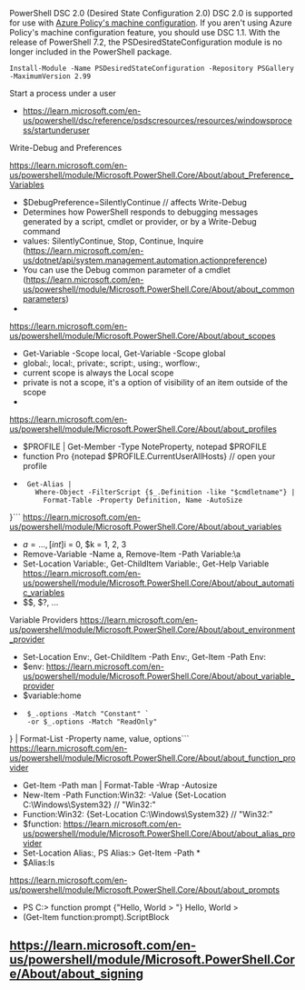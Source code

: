
PowerShell DSC 2.0 (Desired State Configuration 2.0)
DSC 2.0 is supported for use with [Azure Policy's machine configuration](https://learn.microsoft.com/en-us/azure/governance/machine-configuration/overview).
If you aren't using Azure Policy's machine configuration feature, you should use DSC 1.1.
With the release of PowerShell 7.2, the PSDesiredStateConfiguration module is no longer included in the PowerShell package.
```
Install-Module -Name PSDesiredStateConfiguration -Repository PSGallery -MaximumVersion 2.99
```
Start a process under a user
- https://learn.microsoft.com/en-us/powershell/dsc/reference/psdscresources/resources/windowsprocess/startunderuser


Write-Debug and Preferences

https://learn.microsoft.com/en-us/powershell/module/Microsoft.PowerShell.Core/About/about_Preference_Variables
- $DebugPreference=SilentlyContinue // affects Write-Debug
- Determines how PowerShell responds to debugging messages generated by a script, cmdlet or provider, or by a Write-Debug command
- values: SilentlyContinue, Stop, Continue, Inquire (https://learn.microsoft.com/en-us/dotnet/api/system.management.automation.actionpreference)
- You can use the Debug common parameter of a cmdlet (https://learn.microsoft.com/en-us/powershell/module/Microsoft.PowerShell.Core/About/about_commonparameters)
-
https://learn.microsoft.com/en-us/powershell/module/Microsoft.PowerShell.Core/About/about_scopes
- Get-Variable -Scope local, Get-Variable -Scope global
- global:, local:, private:, script:, using:, worflow:,
- current scope is always the Local scope
- private is not a scope, it's a option of visibility of an item outside of the scope
-
https://learn.microsoft.com/en-us/powershell/module/Microsoft.PowerShell.Core/About/about_profiles
- $PROFILE | Get-Member -Type NoteProperty, notepad $PROFILE
- function Pro {notepad $PROFILE.CurrentUserAllHosts}  // open your profile
- ```function Get-CmdletAlias ($cmdletname) {
   Get-Alias |
     Where-Object -FilterScript {$_.Definition -like "$cmdletname"} |
       Format-Table -Property Definition, Name -AutoSize
 }```
https://learn.microsoft.com/en-us/powershell/module/Microsoft.PowerShell.Core/About/about_variables
- $a = ..., [int]$i = 0, $k = 1, 2, 3
- Remove-Variable -Name a, Remove-Item -Path Variable:\a
- Set-Location Variable:, Get-ChildItem Variable:, Get-Help Variable
https://learn.microsoft.com/en-us/powershell/module/Microsoft.PowerShell.Core/About/about_automatic_variables
- $$, $?, ...

Variable Providers
https://learn.microsoft.com/en-us/powershell/module/Microsoft.PowerShell.Core/About/about_environment_provider
- Set-Location Env:, Get-ChildItem -Path Env:, Get-Item -Path Env:
- $env:
https://learn.microsoft.com/en-us/powershell/module/Microsoft.PowerShell.Core/About/about_variable_provider
- $variable:home
- ```Get-ChildItem -Path Variable: | Where-Object {
   $_.options -Match "Constant" `
   -or $_.options -Match "ReadOnly"
 } | Format-List -Property name, value, options```
https://learn.microsoft.com/en-us/powershell/module/Microsoft.PowerShell.Core/About/about_function_provider
- Get-Item -Path man | Format-Table -Wrap -Autosize
- New-Item -Path Function:Win32: -Value {Set-Location C:\Windows\System32} // "Win32:"
- Function:Win32: {Set-Location C:\Windows\System32} // "Win32:"
- $function:
https://learn.microsoft.com/en-us/powershell/module/Microsoft.PowerShell.Core/About/about_alias_provider
- Set-Location Alias:, PS Alias:\> Get-Item -Path *
- $Alias:ls


https://learn.microsoft.com/en-us/powershell/module/Microsoft.PowerShell.Core/About/about_prompts
- PS C:\> function prompt {"Hello, World > "}
  Hello, World >
- (Get-Item function:prompt).ScriptBlock

https://learn.microsoft.com/en-us/powershell/module/Microsoft.PowerShell.Core/About/about_signing
-